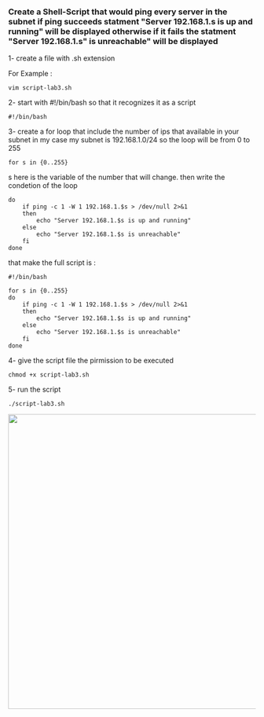### Create a Shell-Script that would ping every server in the subnet if ping succeeds statment "Server 192.168.1.s is up and running" will be displayed otherwise if it fails the statment "Server 192.168.1.s" is unreachable" will be displayed

1- create a file with .sh extension 

For Example :
```
vim script-lab3.sh
```

2- start with #!/bin/bash so that it recognizes it as a script
```
#!/bin/bash
```

 3- create a for loop that include the number of ips that available in your subnet
 in my case my subnet is 192.168.1.0/24 so the loop will be from 0 to 255
 ```
for s in {0..255}
```
s here is the variable of the number that will change. then write the condetion of the loop
```
do
    if ping -c 1 -W 1 192.168.1.$s > /dev/null 2>&1
    then
        echo "Server 192.168.1.$s is up and running"
    else
        echo "Server 192.168.1.$s is unreachable"
    fi
done
```

that make the full script is :
```
#!/bin/bash

for s in {0..255}
do
    if ping -c 1 -W 1 192.168.1.$s > /dev/null 2>&1
    then
        echo "Server 192.168.1.$s is up and running"
    else
        echo "Server 192.168.1.$s is unreachable"
    fi
done
```

4- give the script file the pirmission to be executed
```
chmod +x script-lab3.sh
```

5- run the script
```
./script-lab3.sh
```
<img src="https://github.com/saeedkouta/ivolve-training/assets/167209058/60c948b4-c6af-4c21-bc16-16343e1c25c1" width="600" >
